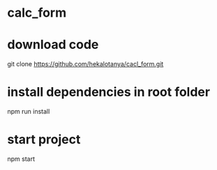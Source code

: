 # calc_form
# download code
git clone https://github.com/hekalotanya/cacl_form.git
# install dependencies in root folder
npm run install
# start project
npm start
